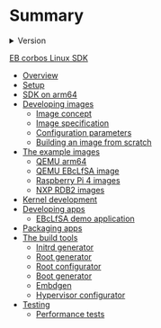 # Summary

<details>
<summary>Version</summary>
<a href="https://elektrobit.github.io/ebcl_template/main_2.x/">2.x</a>
    
<a href="https://elektrobit.github.io/ebcl_template/main_1.x/">1.x</a>    
</details>

[EB corbos Linux SDK](intro/README.md)

- [Overview](intro/overview.md)
- [Setup](intro/setup.md)
- [SDK on arm64](intro/arm64_host.md)
- [Developing images](images/index.md)
    - [Image concept](images/overview.md)
    - [Image specification](images/spec.md)
    - [Configuration parameters](images/params.md)
    - [Building an image from scratch](images/from_scatch.md)
- [The example images](examples/index.md)
    - [QEMU arm64](examples/qemu_arm64.md)
    - [QEMU EBcLfSA image](examples/qemu_ebclfsa.md)
    - [Raspberry Pi 4 images](examples/rpi.md)
    - [NXP RDB2 images](examples/rdb2.md)
- [Kernel development](examples/kernel.md)
- [Developing apps](apps/index.md)
    - [EBcLfSA demo application](apps/ebclfsa_demo.md)
- [Packaging apps](apps/packaging.md)
- [The build tools](tools/index.md)
    - [Initrd generator](tools/initrd.md)
    - [Root generator](tools/root.md)
    - [Root configurator](tools/root_config.md)
    - [Boot generator](tools/boot.md)
    - [Embdgen](tools/embdgen.md)
    - [Hypervisor configurator](tools/hypervisor.md)
- [Testing](tests/index.md)
    - [Performance tests](tests/performance.md)
